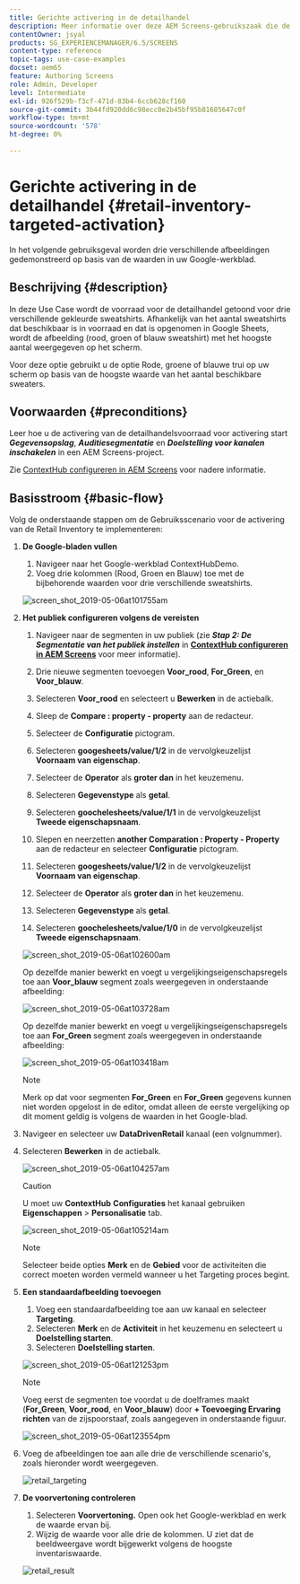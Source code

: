 ```yaml
---
title: Gerichte activering in de detailhandel
description: Meer informatie over deze AEM Screens-gebruikszaak die de voorraad in de detailhandel toont voor drie verschillende gekleurde sweatshirts.
contentOwner: jsyal
products: SG_EXPERIENCEMANAGER/6.5/SCREENS
content-type: reference
topic-tags: use-case-examples
docset: aem65
feature: Authoring Screens
role: Admin, Developer
level: Intermediate
exl-id: 926f529b-f3cf-471d-83b4-6ccb628cf160
source-git-commit: 3b44fd920dd6c98ecc0e2b45bf95b81685647c0f
workflow-type: tm+mt
source-wordcount: '578'
ht-degree: 0%

---
```


# Gerichte activering in de detailhandel {#retail-inventory-targeted-activation}

In het volgende gebruiksgeval worden drie verschillende afbeeldingen gedemonstreerd op basis van de waarden in uw Google-werkblad.

## Beschrijving {#description}

In deze Use Case wordt de voorraad voor de detailhandel getoond voor drie verschillende gekleurde sweatshirts. Afhankelijk van het aantal sweatshirts dat beschikbaar is in voorraad en dat is opgenomen in Google Sheets, wordt de afbeelding (rood, groen of blauw sweatshirt) met het hoogste aantal weergegeven op het scherm.

Voor deze optie gebruikt u de optie Rode, groene of blauwe trui op uw scherm op basis van de hoogste waarde van het aantal beschikbare sweaters.

## Voorwaarden {#preconditions}

Leer hoe u de activering van de detailhandelsvoorraad voor activering start ***Gegevensopslag***, ***Auditiesegmentatie*** en ***Doelstelling voor kanalen inschakelen*** in een AEM Screens-project.

Zie [ContextHub configureren in AEM Screens](configuring-context-hub.md) voor nadere informatie.

## Basisstroom {#basic-flow}

Volg de onderstaande stappen om de Gebruiksscenario voor de activering van de Retail Inventory te implementeren:

1. **De Google-bladen vullen**

   1. Navigeer naar het Google-werkblad ContextHubDemo.
   1. Voeg drie kolommen (Rood, Groen en Blauw) toe met de bijbehorende waarden voor drie verschillende sweatshirts.

   ![screen_shot_2019-05-06at101755am](assets/screen_shot_2019-05-06at101755am.png)

1. **Het publiek configureren volgens de vereisten**

   1. Navigeer naar de segmenten in uw publiek (zie ***Stap 2: De Segmentatie van het publiek instellen*** in **[ContextHub configureren in AEM Screens](configuring-context-hub.md)** voor meer informatie).

   1. Drie nieuwe segmenten toevoegen **Voor_rood**, **For_Green**, en **Voor_blauw**.

   1. Selecteren **Voor_rood** en selecteert u **Bewerken** in de actiebalk.

   1. Sleep de **Compare : property - property** aan de redacteur.
   1. Selecteer de **Configuratie** pictogram.
   1. Selecteren **googesheets/value/1/2** in de vervolgkeuzelijst **Voornaam van eigenschap**.
   1. Selecteer de **Operator** als **groter dan** in het keuzemenu.
   1. Selecteren **Gegevenstype** als **getal**.
   1. Selecteren **goochelesheets/value/1/1** in de vervolgkeuzelijst **Tweede eigenschapsnaam**.
   1. Slepen en neerzetten **another Comparation : Property - Property** aan de redacteur en selecteer **Configuratie** pictogram.
   1. Selecteren **googesheets/value/1/2** in de vervolgkeuzelijst **Voornaam van eigenschap**.
   1. Selecteer de **Operator** als **groter dan** in het keuzemenu.
   1. Selecteren **Gegevenstype** als **getal**.
   1. Selecteren **goochelesheets/value/1/0** in de vervolgkeuzelijst **Tweede eigenschapsnaam**.

   ![screen_shot_2019-05-06at102600am](assets/screen_shot_2019-05-06at102600am.png)

   Op dezelfde manier bewerkt en voegt u vergelijkingseigenschapsregels toe aan **Voor_blauw** segment zoals weergegeven in onderstaande afbeelding:

   ![screen_shot_2019-05-06at103728am](assets/screen_shot_2019-05-06at103728am.png)

   Op dezelfde manier bewerkt en voegt u vergelijkingseigenschapsregels toe aan **For_Green** segment zoals weergegeven in onderstaande afbeelding:

   ![screen_shot_2019-05-06at103418am](assets/screen_shot_2019-05-06at103418am.png)

   >[!NOTE]
   >
   >Merk op dat voor segmenten **For_Green** en **For_Green** gegevens kunnen niet worden opgelost in de editor, omdat alleen de eerste vergelijking op dit moment geldig is volgens de waarden in het Google-blad.

1. Navigeer en selecteer uw **DataDrivenRetail** kanaal (een volgnummer).
1. Selecteren **Bewerken** in de actiebalk.

   ![screen_shot_2019-05-06at104257am](assets/screen_shot_2019-05-06at104257am.png)

   >[!CAUTION]
   >
   >U moet uw **ContextHub** **Configuraties** het kanaal gebruiken **Eigenschappen** > **Personalisatie** tab.

   ![screen_shot_2019-05-06at105214am](assets/screen_shot_2019-05-06at105214am.png)

   >[!NOTE]
   >
   >Selecteer beide opties **Merk** en de **Gebied** voor de activiteiten die correct moeten worden vermeld wanneer u het Targeting proces begint.

1. **Een standaardafbeelding toevoegen**

   1. Voeg een standaardafbeelding toe aan uw kanaal en selecteer **Targeting**.
   1. Selecteren **Merk** en de **Activiteit** in het keuzemenu en selecteert u **Doelstelling starten**.
   1. Selecteren **Doelstelling starten**.

   ![screen_shot_2019-05-06at121253pm](assets/screen_shot_2019-05-06at121253pm.png)

   >[!NOTE]
   >
   >Voeg eerst de segmenten toe voordat u de doelframes maakt (**For_Green**, **Voor_rood**, en **Voor_blauw**) door **+ Toevoeging Ervaring richten** van de zijspoorstaaf, zoals aangegeven in onderstaande figuur.

   ![screen_shot_2019-05-06at123554pm](assets/screen_shot_2019-05-06at123554pm.png)

1. Voeg de afbeeldingen toe aan alle drie de verschillende scenario&#39;s, zoals hieronder wordt weergegeven.

   ![retail_targeting](assets/retail_targeting.gif)

1. **De voorvertoning controleren**

   1. Selecteren **Voorvertoning.** Open ook het Google-werkblad en werk de waarde ervan bij.
   1. Wijzig de waarde voor alle drie de kolommen. U ziet dat de beeldweergave wordt bijgewerkt volgens de hoogste inventariswaarde.

   ![retail_result](assets/retail_result.gif)
